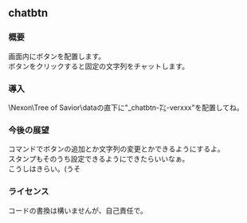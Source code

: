 ## chatbtn  
### 概要
画面内にボタンを配置します。    
ボタンをクリックすると固定の文字列をチャットします。        

### 導入
\Nexon\Tree of Savior\dataの直下に"_chatbtn-㌠-verxxx"を配置してね。  

### 今後の展望
コマンドでボタンの追加とか文字列の変更とかできるようにするよ。  
スタンプもそのうち設定できるようにできたらいいなぁ。    
こうしはきらい。(うそ

### ライセンス  
コードの書換は構いませんが、自己責任で。  
